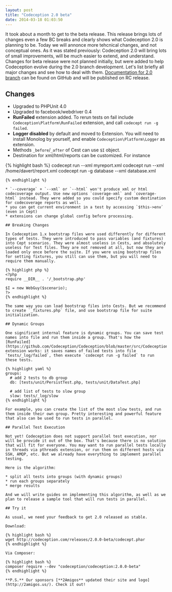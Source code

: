 ```yaml
---
layout: post
title: "Codeception 2.0 beta"
date: 2014-03-18 01:03:50
---
```


It took about a month to get to the beta release. This release brings lots of changes even a few BC breaks and clearly shows what Codeception 2.0 is planning to be. Today we will annonce more tehcnical changes, and not conceptual ones. As it was stated previously: Codeception 2.0 will bring lots of small improvements, will be much easier to extend, and understand. Changes for beta release were not planned initially, but were added to help Codeception evolve during the 2.0 branch development. Let's list briefly all major changes and see how to deal with them. [Documentation for 2.0 branch](https://github.com/Codeception/Codeception/tree/master/docs) can be found on GitHub and will be published on RC release. 

## Changes

* Upgraded to PHPUnit 4.0
* Upgraded to facebook/webdriver 0.4
* **RunFailed** extension added. To rerun tests on fail include `Codeception\Platform\RunFailed` extension, and call `codecept run -g failed`.
* **Logger disabled** by default and moved to Extension. You will need to install Monolog by yourself, and enable `Codeception\Platform\Logger` as extension.
* Methods `_before`/`_after` of Cest can use `$I` object.
* Destination for xml/html/reports can be customized. For instance

{% highlight bash %}
codecept run --xml myreport.xml
codecept run --xml /home/davert/report.xml
codecept run -g database --xml database.xml
```
{% endhighlight %}

* `--coverage` + `--xml` or `--html` won't produce xml or html codecoverage output. Use new options `coverage-xml` and `coverage-html` instead. They were added so you could specify custom destination for codecoverage reports as well.
* you can get current environment in a test by accessing `$this->env` (even in Cept)
* extensions can change global config before processing.

## Breaking Changes

In Codeception 1.x bootstrap files were used differently for different types of tests. They were introduced to pass variables (and fixtures) into Cept scenarios. They were almost useless in Cests, and absolutely useless for Test files. They are not removed at all, but now they are loaded only once before the suite. If you were using bootstrap files for setting fixtures, you still can use them, but you will need to require them manually.

{% highlight php %}
<?php
require __DIR__ . '/_bootstrap.php'

$I = new WebGuy($scenario);
?>
{% endhighlight %}

The same way you can load bootstrap files into Cests. But we recommend to create `_fixtures.php` file, and use bootstrap file for suite initialization. 

## Dynamic Groups

One significant internal feature is dynamic groups. You can save test names into file and run them inside a group. That's how the [RunFailed](https://github.com/Codeception/Codeception/blob/master/src/Codeception/Platform/RunFailed.php) extension works: it saves names of failed tests into file `tests/_log/failed`, then execute `codecept run -g failed` to run these tests.

{% highlight yaml %}
groups:
  # add 2 tests to db group
  db: [tests/unit/PersistTest.php, tests/unit/DataTest.php]

  # add list of tests to slow group
  slow: tests/_log/slow
{% endhighlight %}

For example, you can create the list of the most slow tests, and run them inside their own group. Pretty interesting and powerful feature that also can be used to run tests in parallel.

## Parallel Test Execution

Not yet! Codeception does not support parallel test execution, nor will be provide it out of the box. That's because there is no solution that will fit for everyone. You may want to run parallel tests locally in threads via pthreads extension, or run them on different hosts via SSH, AMQP, etc. But we already have everything to implement parallel testing. 

Here is the algorithm:

* split all tests into groups (with dynamic groups)
* run each groups separately
* merge results

And we will write guides on implementing this algorithm, as well as we plan to release a sample tool that will run tests in parallel.

## Try it

As usual, we need your feedback to get 2.0 released as stable.

Download:

{% highlight bash %}
wget http://codeception.com/releases/2.0.0-beta/codecept.phar
{% endhighlight %}

Via Composer:

{% highlight bash %}
composer require --dev "codeception/codeception:2.0.0-beta" 
{% endhighlight %}

**P.S.** Our sponsors [**2Amigos** updated their site and logo](http://2amigos.us/). Check it out!